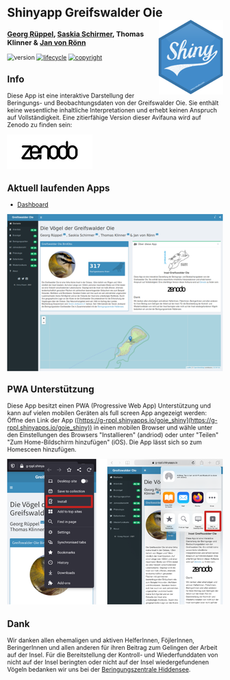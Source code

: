 # Shinyapp Greifswalder Oie <img src="www/shiny-hex.png" width="150px" align="right">

### [Georg Rüppel](https://github.com/g-rppl), [Saskia Schirmer](https://github.com/SaskiaSchirmer), Thomas Klinner & [Jan von Rönn](https://github.com/jacvr)

![version](https://img.shields.io/badge/version-v1.1.0-blue.svg)
[![lifecycle](https://img.shields.io/badge/lifecycle-stable-brightgreen.svg)](https://www.tidyverse.org/lifecycle/#stable)
[![copyright](https://img.shields.io/badge/license-GPL_v3-green.svg)](http://www.gnu.org/licenses/gpl-3.0)

## Info

Diese App ist eine interaktive Darstellung der Beringungs- und Beobachtungsdaten von der Greifswalder Oie. Sie enthält keine wesentliche inhaltliche Interpretationen und erhebt keinen Anspruch auf Vollständigkeit. Eine zitierfähige Version dieser Avifauna wird auf Zenodo zu finden sein:

<a href="https://zenodo.org/communities/vj_goie_birdobs/">![Zenodo](www/zenodo.png)</a>

## Aktuell laufenden Apps

* [Dashboard](https://g-rppl.shinyapps.io/goie_shiny)

<img src="www/app_demo.png" align="center">

## PWA Unterstützung

Diese App besitzt einen PWA (Progressive Web App) Unterstützung und kann auf vielen mobilen Geräten als full screen App angezeigt werden: Öffne den Link der App ([https://g-rppl.shinyapps.io/goie_shiny](https://g-rppl.shinyapps.io/goie_shiny)) in einen mobilen Browser und wähle unter den Einstellungen des Browsers "Installieren" (andriod) oder unter "Teilen" "Zum Home-Bildschirm hinzufügen" (iOS). Die App lässt sich so zum Homesceen hinzufügen.

<img src="www/mobile.png">

## Dank
Wir danken allen ehemaligen und aktiven HelferInnen, FöjlerInnen, BeringerInnen und allen anderen für ihren Beitrag zum Gelingen der Arbeit auf der Insel. Für die Bereitstellung der Kontroll- und Wiederfunddaten von nicht auf der Insel beringten oder nicht auf der Insel wiedergefundenen Vögeln bedanken wir uns bei der [Beringungszentrale Hiddensee](https://www.beringungszentrale-hiddensee.de/).
